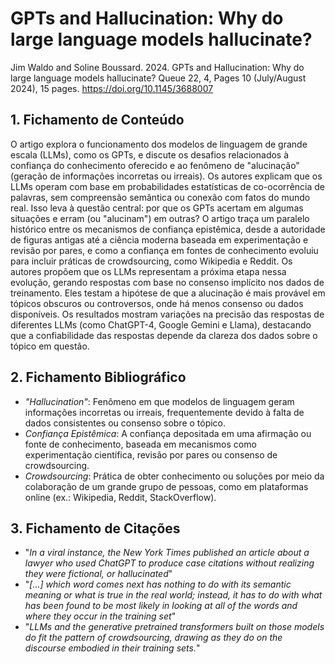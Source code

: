 # GPTs and Hallucination: Why do large language models hallucinate?

Jim Waldo and Soline Boussard. 2024. GPTs and Hallucination: Why do large language models hallucinate? Queue 22, 4, Pages 10 (July/August 2024), 15 pages. https://doi.org/10.1145/3688007

## 1. Fichamento de Conteúdo

O artigo explora o funcionamento dos modelos de linguagem de grande escala (LLMs), como os GPTs, e discute os desafios relacionados à confiança do conhecimento oferecido e ao fenômeno de "alucinação" (geração de informações incorretas ou irreais). Os autores explicam que os LLMs operam com base em probabilidades estatísticas de co-ocorrência de palavras, sem compreensão semântica ou conexão com fatos do mundo real. Isso leva à questão central: por que os GPTs acertam em algumas situações e erram (ou "alucinam") em outras? O artigo traça um paralelo histórico entre os mecanismos de confiança epistêmica, desde a autoridade de figuras antigas até a ciência moderna baseada em experimentação e revisão por pares, e como a confiança em fontes de conhecimento evoluiu para incluir práticas de crowdsourcing, como Wikipedia e Reddit. Os autores propõem que os LLMs representam a próxima etapa nessa evolução, gerando respostas com base no consenso implícito nos dados de treinamento. Eles testam a hipótese de que a alucinação é mais provável em tópicos obscuros ou controversos, onde há menos consenso ou dados disponíveis. Os resultados mostram variações na precisão das respostas de diferentes LLMs (como ChatGPT-4, Google Gemini e Llama), destacando que a confiabilidade das respostas depende da clareza dos dados sobre o tópico em questão.

## 2. Fichamento Bibliográfico

- _"Hallucination"_: Fenômeno em que modelos de linguagem geram informações incorretas ou irreais, frequentemente devido à falta de dados consistentes ou consenso sobre o tópico.
- _Confiança Epistêmica_: A confiança depositada em uma afirmação ou fonte de conhecimento, baseada em mecanismos como experimentação científica, revisão por pares ou consenso de crowdsourcing.
- _Crowdsourcing_: Prática de obter conhecimento ou soluções por meio da colaboração de um grande grupo de pessoas, como em plataformas online (ex.: Wikipedia, Reddit, StackOverflow).

## 3. Fichamento de Citações

- "_In a viral instance, the New York Times published an article about a lawyer who used ChatGPT to produce case citations without realizing they were fictional, or hallucinated_"
- "_[...] which word comes next has nothing to do with its semantic meaning or what is true in the real world; instead, it has to do with what has been found to be most likely in looking at all of the words and where they occur in the training set_"
- "_LLMs and the generative pretrained transformers built on those models do fit the pattern of crowdsourcing, drawing as they do on the discourse embodied in their training sets._"
